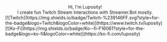 <div align="center">
  Hi, I'm Luposity!
</div>

<div align="center"> 
  I create fun Twitch Stream Interactions with Streamer.Bot mostly.
</div>
<span align="center">
  [![Twitch](https://img.shields.io/badge/Twitch-%239146FF.svg?style=for-the-badge&logo=Twitch&logoColor=white)](https://www.twitch.tv/luposity)
  [![Ko-Fi](https://img.shields.io/badge/Ko--fi-F16061?style=for-the-badge&logo=ko-fi&logoColor=white)](https://ko-fi.com/luposity)
</span>

<!---
Luposity/Luposity is a ✨ special ✨ repository because its `README.md` (this file) appears on your GitHub profile.
You can click the Preview link to take a look at your changes.
--->
